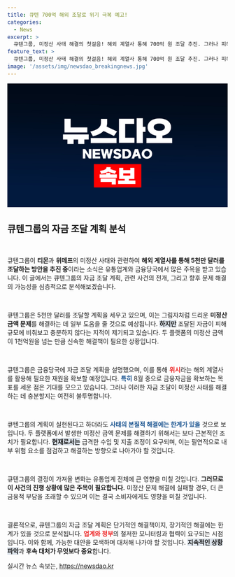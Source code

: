 ```yaml
---
title: 큐텐 700억 해외 조달로 위기 극복 예고!
categories:
  - News
excerpt: >
  큐텐그룹, 미정산 사태 해결의 첫걸음! 해외 계열사 통해 700억 원 조달 추진. 그러나 피해 규모는 1천억 원 넘어서... 과연 성공할까? 클릭으로 진실을 확인하세요!
feature_text: >
  큐텐그룹, 미정산 사태 해결의 첫걸음! 해외 계열사 통해 700억 원 조달 추진. 그러나 피해 규모는 1천억 원 넘어서... 과연 성공할까? 클릭으로 진실을 확인하세요!
image: '/assets/img/newsdao_breakingnews.jpg'
---
```


<p><img src="/assets/img/newsdao_breakingnews.jpg" alt="pcversion 속보" /></p>

<h2 data-ke-size="size26">큐텐그룹의 자금 조달 계획 분석</h2>

<p data-ke-size="size16">&nbsp;</p>

<p>큐텐그룹이 <b>티몬</b>과 <b>위메프</b>의 미정산 사태와 관련하여 <strong>해외 계열사를 통해 5천만 달러를 조달하는 방안을 추진 중</strong>이라는 소식은 유통업계와 금융당국에서 많은 주목을 받고 있습니다. 이 글에서는 큐텐그룹의 자금 조달 계획, 관련 사건의 전개, 그리고 향후 문제 해결의 가능성을 심층적으로 분석해보겠습니다.</p>

<p data-ke-size="size16">&nbsp;</p>

<p>큐텐그룹은 5천만 달러를 조달할 계획을 세우고 있으며, 이는 그림자처럼 드리운 <strong>미정산 금액 문제</strong>를 해결하는 데 일부 도움을 줄 것으로 예상됩니다. <b><span style="background-color: #21538527;">하지만</span></b> 조달된 자금이 피해 규모에 비춰보고 충분하지 않다는 지적이 제기되고 있습니다. 두 플랫폼의 미정산 금액이 1천억원을 넘는 만큼 신속한 해결책이 필요한 상황입니다.</p>

<p data-ke-size="size16">&nbsp;</p>

<p>큐텐그룹은 금융당국에 자금 조달 계획을 설명했으며, 이를 통해 <b><span style="color: #ee2323;">위시</span></b>라는 해외 계열사를 활용해 필요한 재원을 확보할 예정입니다. <b><span style="color: #1a5490;">특히</span></b> 8월 중으로 금융자금을 확보하는 목표를 세운 점은 기대를 모으고 있습니다. 그러나 이러한 자금 조달이 미정산 사태를 해결하는 데 충분할지는 여전히 불투명합니다.</p>

<p data-ke-size="size16">&nbsp;</p>

<p>큐텐그룹의 계획이 실현된다고 하더라도 <b><span style="color: #1a5490;">사태의 본질적 해결에는 한계가 있을</span></b> 것으로 보입니다. 두 플랫폼에서 발생한 미정산 금액 문제를 해결하기 위해서는 보다 근본적인 조치가 필요합니다. <b><span style="background-color: #21538527;">현재로서는</span></b> 급격한 수입 및 지출 조정이 요구되며, 이는 필연적으로 내부 위험 요소를 점검하고 해결하는 방향으로 나아가야 할 것입니다.</p>

<p data-ke-size="size16">&nbsp;</p>

<p>큐텐그룹의 결정이 가져올 변화는 유통업계 전체에 큰 영향을 미칠 것입니다. <b>그러므로 이 사건의 진행 상황에 많은 주목이 필요합니다.</b> 미정산 문제 해결에 실패할 경우, 더 큰 금융적 부담을 초래할 수 있으며 이는 결국 소비자에게도 영향을 미칠 것입니다.</p>

<p data-ke-size="size16">&nbsp;</p>

<p>결론적으로, 큐텐그룹의 자금 조달 계획은 단기적인 해결책이지, 장기적인 해결에는 한계가 있을 것으로 분석됩니다. <b><span style="color: #ee2323;">업계와 정부</span></b>의 철저한 모니터링과 협력이 요구되는 시점입니다. 이와 함께, 가능한 대안을 모색하며 대처해 나가야 할 것입니다. <b><span style="background-color: #21538527;">지속적인 상황 파악</span></b>과 <b>후속 대처가 무엇보다 중요</b>합니다.</p>
실시간 뉴스 속보는, <a href="https://newsdao.kr" rel="dofollow">https://newsdao.kr</a>


